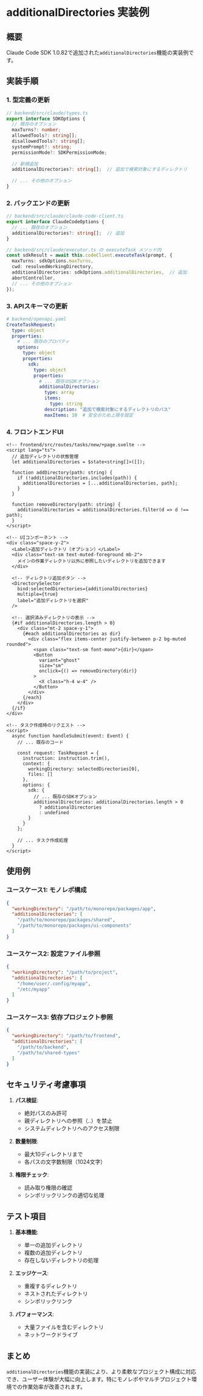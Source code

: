 # additionalDirectories 実装例

## 概要
Claude Code SDK 1.0.82で追加された`additionalDirectories`機能の実装例です。

## 実装手順

### 1. 型定義の更新

```typescript
// backend/src/claude/types.ts
export interface SDKOptions {
  // 既存のオプション
  maxTurns?: number;
  allowedTools?: string[];
  disallowedTools?: string[];
  systemPrompt?: string;
  permissionMode?: SDKPermissionMode;
  
  // 新規追加
  additionalDirectories?: string[];  // 追加で検索対象にするディレクトリ
  
  // ... その他のオプション
}
```

### 2. バックエンドの更新

```typescript
// backend/src/claude/claude-code-client.ts
export interface ClaudeCodeOptions {
  // ... 既存のオプション
  additionalDirectories?: string[];  // 追加
}

// backend/src/claude/executor.ts の executeTask メソッド内
const sdkResult = await this.codeClient.executeTask(prompt, {
  maxTurns: sdkOptions.maxTurns,
  cwd: resolvedWorkingDirectory,
  additionalDirectories: sdkOptions.additionalDirectories,  // 追加
  abortController,
  // ... その他のオプション
});
```

### 3. APIスキーマの更新

```yaml
# backend/openapi.yaml
CreateTaskRequest:
  type: object
  properties:
    # ... 既存のプロパティ
    options:
      type: object
      properties:
        sdk:
          type: object
          properties:
            # ... 既存のSDKオプション
            additionalDirectories:
              type: array
              items:
                type: string
              description: "追加で検索対象にするディレクトリのパス"
              maxItems: 10  # 安全のため上限を設定
```

### 4. フロントエンドUI

```svelte
<!-- frontend/src/routes/tasks/new/+page.svelte -->
<script lang="ts">
  // 追加ディレクトリの状態管理
  let additionalDirectories = $state<string[]>([]);
  
  function addDirectory(path: string) {
    if (!additionalDirectories.includes(path)) {
      additionalDirectories = [...additionalDirectories, path];
    }
  }
  
  function removeDirectory(path: string) {
    additionalDirectories = additionalDirectories.filter(d => d !== path);
  }
</script>

<!-- UIコンポーネント -->
<div class="space-y-2">
  <Label>追加ディレクトリ（オプション）</Label>
  <div class="text-sm text-muted-foreground mb-2">
    メインの作業ディレクトリ以外に参照したいディレクトリを追加できます
  </div>
  
  <!-- ディレクトリ追加ボタン -->
  <DirectorySelector 
    bind:selectedDirectories={additionalDirectories}
    multiple={true}
    label="追加ディレクトリを選択"
  />
  
  <!-- 選択済みディレクトリの表示 -->
  {#if additionalDirectories.length > 0}
    <div class="mt-2 space-y-1">
      {#each additionalDirectories as dir}
        <div class="flex items-center justify-between p-2 bg-muted rounded">
          <span class="text-sm font-mono">{dir}</span>
          <Button 
            variant="ghost" 
            size="sm"
            onclick={() => removeDirectory(dir)}
          >
            <X class="h-4 w-4" />
          </Button>
        </div>
      {/each}
    </div>
  {/if}
</div>

<!-- タスク作成時のリクエスト -->
<script>
  async function handleSubmit(event: Event) {
    // ... 既存のコード
    
    const request: TaskRequest = {
      instruction: instruction.trim(),
      context: {
        workingDirectory: selectedDirectories[0],
        files: []
      },
      options: {
        sdk: {
          // ... 既存のSDKオプション
          additionalDirectories: additionalDirectories.length > 0 
            ? additionalDirectories 
            : undefined
        }
      }
    };
    
    // ... タスク作成処理
  }
</script>
```

## 使用例

### ユースケース1: モノレポ構成
```json
{
  "workingDirectory": "/path/to/monorepo/packages/app",
  "additionalDirectories": [
    "/path/to/monorepo/packages/shared",
    "/path/to/monorepo/packages/ui-components"
  ]
}
```

### ユースケース2: 設定ファイル参照
```json
{
  "workingDirectory": "/path/to/project",
  "additionalDirectories": [
    "/home/user/.config/myapp",
    "/etc/myapp"
  ]
}
```

### ユースケース3: 依存プロジェクト参照
```json
{
  "workingDirectory": "/path/to/frontend",
  "additionalDirectories": [
    "/path/to/backend",
    "/path/to/shared-types"
  ]
}
```

## セキュリティ考慮事項

1. **パス検証**: 
   - 絶対パスのみ許可
   - 親ディレクトリへの参照（..）を禁止
   - システムディレクトリへのアクセス制限

2. **数量制限**:
   - 最大10ディレクトリまで
   - 各パスの文字数制限（1024文字）

3. **権限チェック**:
   - 読み取り権限の確認
   - シンボリックリンクの適切な処理

## テスト項目

1. **基本機能**:
   - 単一の追加ディレクトリ
   - 複数の追加ディレクトリ
   - 存在しないディレクトリの処理

2. **エッジケース**:
   - 重複するディレクトリ
   - ネストされたディレクトリ
   - シンボリックリンク

3. **パフォーマンス**:
   - 大量ファイルを含むディレクトリ
   - ネットワークドライブ

## まとめ
`additionalDirectories`機能の実装により、より柔軟なプロジェクト構成に対応でき、ユーザー体験が大幅に向上します。特にモノレポやマルチプロジェクト環境での作業効率が改善されます。